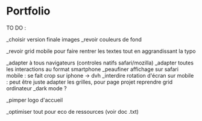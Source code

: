 # Portfolio

TO DO :

_choisir version finale images
_revoir couleurs de fond

_revoir grid mobile pour faire rentrer les textes tout en aggrandissant la typo

_adapter à tous navigateurs (controles natifs safari/mozilla)
_adapter toutes les interactions au format smartphone
_peaufiner affichage sur safari mobile : se fait crop sur iphone -> dvh
_interdire rotation d'écran sur mobile : peut être juste adapter les grilles, pour page projet reprendre grid ordinateur
_dark mode ?

_pimper logo d'accueil

_optimiser tout pour eco de ressources (voir doc .txt)

